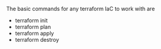 The basic commands for any terraform IaC to work with are

-   terraform init
-   terraform plan
-   terraform apply
-   terraform destroy
